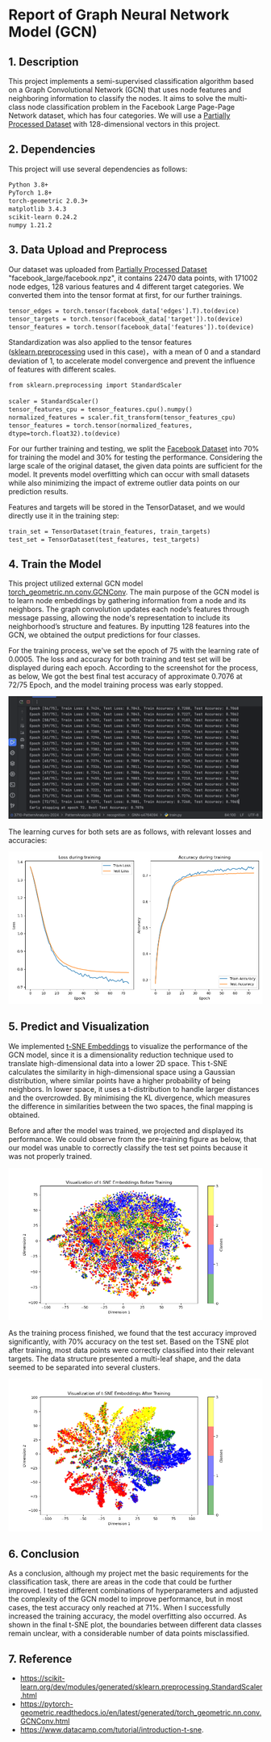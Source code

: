 # Report of Graph Neural Network Model (GCN)

## 1. Description

This project implements a semi-supervised classification algorithm based on a Graph Convolutional Network (GCN) that 
uses node features and neighboring information to classify the nodes. It aims to solve the multi-class node 
classification problem in the Facebook Large Page-Page Network dataset, which has four categories. We will use a 
[Partially Processed Dataset](https://graphmining.ai/datasets/ptg/facebook.npz) with 128-dimensional vectors in this project.

## 2. Dependencies

This project will use several dependencies as follows:

```
Python 3.8+
PyTorch 1.8+
torch-geometric 2.0.3+
matplotlib 3.4.3
scikit-learn 0.24.2
numpy 1.21.2
```

## 3. Data Upload and Preprocess

Our dataset was uploaded from [Partially Processed Dataset](https://graphmining.ai/datasets/ptg/facebook.npz) "facebook_large/facebook.npz", 
it contains 22470 data points, with 171002 node edges, 128 various 
features and 4 different target categories. We converted them into the tensor format at first, for our further 
trainings. 

```
tensor_edges = torch.tensor(facebook_data['edges'].T).to(device)
tensor_targets = torch.tensor(facebook_data['target']).to(device)
tensor_features = torch.tensor(facebook_data['features']).to(device)
```

Standardization was also applied to the tensor features 
([sklearn.preprocessing](https://scikit-learn.org/dev/modules/generated/sklearn.preprocessing.StandardScaler.html) 
used in this case)，with a mean of 0 and a standard deviation of 1, to accelerate model convergence and prevent the 
influence of features with different scales.

```
from sklearn.preprocessing import StandardScaler

scaler = StandardScaler()
tensor_features_cpu = tensor_features.cpu().numpy()
normalized_features = scaler.fit_transform(tensor_features_cpu)
tensor_features = torch.tensor(normalized_features, dtype=torch.float32).to(device)
```

For our further training and testing, we split the [Facebook Dataset](https://graphmining.ai/datasets/ptg/facebook.npz)
into 70% for training the model and 30% for testing the performance. Considering the large scale of the original 
dataset, the given data points are sufficient for the model. It prevents model overfitting which can occur with small 
datasets while also minimizing the impact of extreme outlier data points on our prediction results.

Features and targets will be stored in the TensorDataset, and we would directly use it
in the training step:

```
train_set = TensorDataset(train_features, train_targets)
test_set = TensorDataset(test_features, test_targets)
```

## 4. Train the Model
This project utilized external GCN model 
[torch_geometric.nn.conv.GCNConv](https://pytorch-geometric.readthedocs.io/en/latest/generated/torch_geometric.nn.conv.GCNConv.html). 
The main purpose of the GCN model is to learn node embeddings by gathering information from a node and its neighbors. 
The graph convolution updates each node’s features through message passing, allowing the node's representation to include 
its neighborhood’s structure and features. By inputting 128 features into the GCN, we obtained the output predictions 
for four classes.

For the training process, we've set the epoch of 75 with the learning rate of 0.0005. The loss and accuracy for both 
training and test set will be displayed during each epoch. According to the screenshot for the process, as below, We got
the best final test accuracy of approximate 0.7076 at 72/75 Epoch, and the model training process was early stopped.

![Figure1_Training_process](Figure1_Training_process.png)

The learning curves for both sets are as follows, with relevant losses and accuracies:

![Figure2_Training_curve](Figure2_Training_curve.png)

## 5. Predict and Visualization


We implemented [t-SNE Embeddings](https://www.datacamp.com/tutorial/introduction-t-sne.) to visualize the 
performance of the GCN model, since it is a dimensionality reduction technique used to translate high-dimensional data into a 
lower 2D space. This t-SNE calculates the similarity in high-dimensional space using a Gaussian distribution, where similar points 
have a higher probability of being neighbors. In lower space, it uses a t-distribution to handle larger 
distances and the overcrowded. By minimising the KL divergence, which measures the difference in similarities between 
the two spaces, the final mapping is obtained.

Before and after the model was trained, we projected and displayed its performance. We could observe from the pre-training 
figure as below, that our model was unable to correctly classify the test set points because it was not properly trained.

![Figure3_TSNE_Before](Figure3_TSNE_Before.png)


As the training process finished, we found that the test accuracy improved significantly, with 70% accuracy on the test
set. Based on the TSNE plot after training, most data points were correctly classified into their relevant targets. 
The data structure presented a multi-leaf shape, and the data seemed to be separated into several clusters.

![Figure4_TSNE_After](Figure4_TSNE_After.png)

## 6. Conclusion

As a conclusion, although my project met the basic requirements for the classification task, there are areas in the code 
that could be further improved. I tested different combinations of hyperparameters and adjusted the complexity of the 
GCN model to improve performance, but in most cases, the test accuracy only reached at 71%. When I successfully 
increased the training accuracy, the model overfitting also occurred. As shown in the final t-SNE plot, the 
boundaries between different data classes remain unclear, with a considerable number of data points misclassified.

## 7. Reference

* https://scikit-learn.org/dev/modules/generated/sklearn.preprocessing.StandardScaler.html
* https://pytorch-geometric.readthedocs.io/en/latest/generated/torch_geometric.nn.conv.GCNConv.html
* https://www.datacamp.com/tutorial/introduction-t-sne.